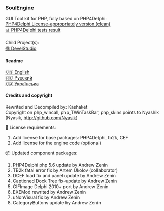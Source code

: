 ### SoulEngine

GUI Tool kit for PHP, fully based on PHP4Delphi:
<br><a href="https://github.com/KashaketCompany/php4delphi">PHP4Delphi License-appropriately version (clean)</a>
<br><a href="readme/statinfo.md">:bar_chart: PHP4Delphi tests result </a><br>
<br>Child Project(s):<br><a href="https://github.com/KashaketCompany/DevelStudio-3.0-beta">㊗ DevelStudio</a>

#### Readme
<a href="readme/en_us.md"> :us: English </a><br>
<a href="readme/rus.md"> :ru: Русский </a><br>
<a href="readme/ukr.md"> 🇺🇦 Українська </a><br>

#### Credits and copyright
Rewrited and Decompiled by: Kashaket
<br>Copyright on php_wincall, php_TWinTaskBar, php_skins points to Nyashik (Nyasik, http://github.com/Nyasik)

📜 License requirements:
1) Add license for base packages: PHP4Delphi, tb2k, CEF
2) Add license for the engine code (optional)

📦 Updated component packages:
1) PHP4Delphi php 5.6 update by Andrew Zenin
2) TB2k fatal error fix by Artem Ukolov (collaborator)
3) DCEF load fix and panel update by Andrew Zenin
4) Captioned Dock Tree fix-update by Andrew Zenin
5) GIFImage Delphi 2010+ port by Andrew Zenin
6) EXEMod rewrited by Andrew Zenin
7) uNonVisual fix by Andrew Zenin
8) CategoryButtons update by Andrew Zenin
